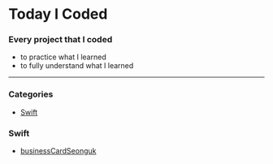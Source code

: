 # Today I Coded
### Every project that I coded
* to practice what I learned
* to fully understand what I learned
___
### Categories
* [Swift](#swift)

### Swift
- [businessCardSeonguk](businessCardSeonguk/README.md)
